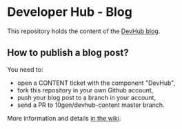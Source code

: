 # Developer Hub - Blog

This repository holds the content of the [DevHub blog](https://developer.mongodb.com/).

## How to publish a blog post?

You need to:
- open a CONTENT ticket with the component "DevHub",
- fork this repository in your own Github account,
- push your blog post to a branch in your account,
- send a PR to 10gen/devhub-content master branch.

More information and details [in the wiki](https://wiki.corp.mongodb.com/display/DEVREL/Writing+Content+for+MongoDB).
 
